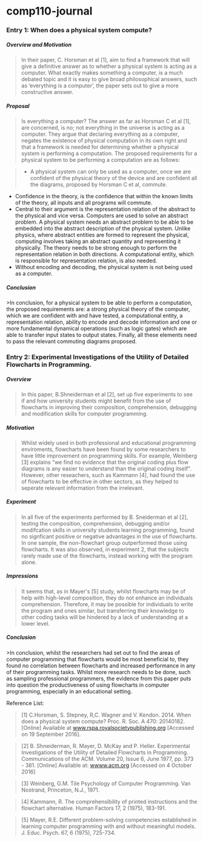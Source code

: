 # comp110-journal

<h3>Entry 1: When does a physical system compute?</h3>

<h5>Overview and Motivation</h5>

>In their paper, C. Horsman et al [1], aim to find a framework that will give a definitive answer as to whether a physical system is acting as a computer. What exactly makes something a computer, is a much debated topic and it is easy to give broad philosophical answers, such as ‘everything is a computer’, the paper sets out to give a more constructive answer.

<h5>Proposal</h5>

>Is everything a computer? The answer as far as Horsman C et al [1], are concerned, is no; not everything in the universe is acting as a computer.  They argue that declaring everything as a computer, negates the existence of physical computation in its own right and that a framework is needed for determining whether a physical system is performing a computation. The proposed requirements for a physical system to be performing a computation are as follows:

>-	 A physical system can only be used as a computer, once we are confident of the physical theory of the device and are confident all the diagrams, proposed by Horsman C et al, commute. 
-	Confidence in the theory, is the confidence that within the known limits of the theory, all inputs and all programs will commute.
-	Central to their argument is the representation relation of the abstract to the physical and vice versa. Computers are used to solve an abstract problem. A physical system needs an abstract problem to be able to be embedded into the abstract description of the physical system. Unlike physics, where abstract entities are formed to represent the physical, computing involves taking an abstract quantity and representing it physically. The theory needs to be strong enough to perform the representation relation in both directions. A computational entity, which is responsible for representation relation, is also needed.
-	Without encoding and decoding, the physical system is not being used as a computer.

<h5>Conclusion</h5>
>In conclusion, for a physical system to be able to perform a computation, the proposed requirements are: a strong physical theory of the computer, which we are confident with and have tested, a computational entity, a representation relation, ability to encode and decode information and one or more fundamental dynamical operations (such as logic gates) which are able to transfer input states to output states. Finally, all these elements need to pass the relevant commuting diagrams proposed.

<h3>Entry 2: Experimental Investigations of the Utility of Detailed Flowcharts in Programming.</h3>

<h5>Overview</h5>

>In this paper, B.Shneiderman et al [2], set up five experiments to see if and how university students might benefit from the use of flowcharts in improving their composition, comprehension, debugging and modification skills for computer programming. 

<h5>Motivation</h5>

>Whilst widely used in both professional and educational programming enviroments, flowcharts have been found by some researchers to have little improvement on programming skills. For example, Weinberg [3] explains "we find no evidence that the original coding plus flow diagrams is any easier to understand than the original coding itself". However, other reseachers, such as Kammann [4], had found the use of flowcharts to be effective in other sectors, as they helped to seperate relevant information from the irrelevant. 

<h5>Experiment</h5>

>In all five of the experiments performed by B. Sneiderman et al [2], testing the composition, comprehension, debugging and/or modifcation skills in university students learning programming, found no signficant positive or negative advantages in the use of flowcharts. In one sample, the non-flowchart group outperformed those using flowcharts. It was also observed, in experiment 2, that the subjects rarely made use of the flowcharts, instead working with the program alone. 

<h5>Impressions</h5>

>It seems that, as in Mayer's [5] study, whilst flowcharts may be of help with high-level composition, they do not enhance an individuals comprehension. Therefore, it may be possible for individuals to write the program and ones similar, but transferring their knowledge to other coding tasks will be hindered by a lack of understanding at a lower level. 

<h5>Conclusion</h5>
>In conclusion, whilst the researchers had set out to find the areas of computer programming that flowcharts would be most beneficial to, they found no correlation between flowcharts and increased performance in any of their programming tasks. Whilst more research needs to be done, such as sampling professional programmers, the evidence from this paper puts into question the productiveness of using flowcharts in computer programming, especially in an educational setting.

Reference List:

>[1] C.Horsman, S. Stepney, R,C. Wagner and V. Kendon. 2014. When does a physical system compute? Proc. R. Soc. A 470: 20140182. [Online] Available at <a href="www.dx.doi.org/10.1098/rspa.2014.0182">www.rspa.royalsocietypublishing.org</a> [Accessed on 19 September 2016].

>[2] B. Shneiderman, R. Mayer, D. McKay and P. Heller. Experimental Investigations of the Utility of Detailed Flowcharts in Programming. Communications of the ACM. Volume 20, Issue 6, June 1977, pp. 373 - 381. [Online] Available at: <a href="http://delivery.acm.org.ezproxy.falmouth.ac.uk/10.1145/360000/359610/p373-shneiderman.pdf?ip=193.61.64.8&id=359610&acc=ACTIVE%20SERVICE&key=BF07A2EE685417C5%2EEAA225A8AB01C582%2E4D4702B0C3E38B35%2E4D4702B0C3E38B35&CFID=864543017&CFTOKEN=41903114&__acm__=1479060359_29217e13cfe7e195550b195869d67ecc">wwww.acm.org</a>  [Accessed on 4 October 2016]

>[3] Weinberg, G.M. Tile Psychology of Computer Programming. Van Nostrand, Princeton, N.J., 1971. 

>[4] Kammann, R. The comprehensibility of printed instructions and the flowchart alternative. Human Factors 17, 2 (1975), 183-191. 

>[5] Mayer, R.E. Different problem-solving competencies established in learning computer programming with and without meaningful models. J. Educ. Psych. 67, 6 (1975), 725-734.
